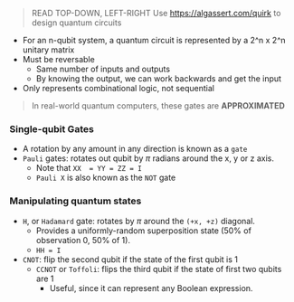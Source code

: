 >READ TOP-DOWN, LEFT-RIGHT
>Use https://algassert.com/quirk to design quantum circuits

- For an n-qubit system, a quantum circuit is represented by a 2^n x 2^n unitary matrix
- Must be reversable
	- Same number of inputs and outputs
	- By knowing the output, we can work backwards and get the input
- Only represents combinational logic, not sequential


>In real-world quantum computers, these gates are **APPROXIMATED**
### Single-qubit Gates
-  A rotation by any amount in any direction is known as a `gate`
- `Pauli` gates: rotates out qubit by $\pi$ radians around the x, y or z axis.
	- Note that `XX  = YY = ZZ = I`
	- `Pauli X` is also known as the `NOT` gate

### Manipulating quantum states
- `H`, or `Hadamard` gate: rotates by $\pi$ around the `(+x, +z)` diagonal.
	- Provides a uniformly-random superposition state (50% of observation 0, 50% of 1).
	- `HH = I`
- `CNOT`: flip the second qubit if the state of the first qubit is 1
	- `CCNOT` or `Toffoli`: flips the third qubit if the state of first two qubits are 1
		- Useful, since it can represent any Boolean expression.

